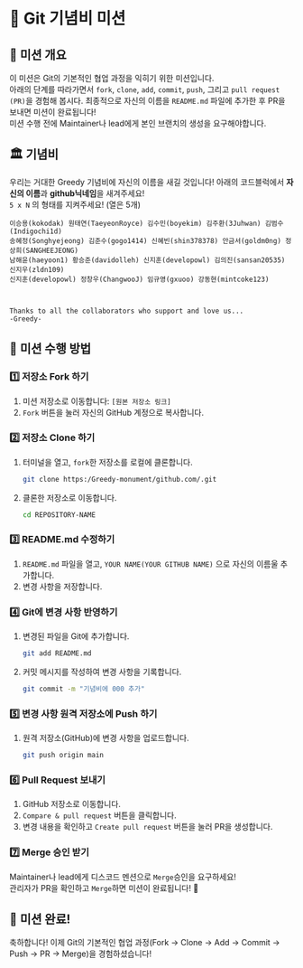 # 🎯 Git 기념비 미션

## 📌 미션 개요
이 미션은 Git의 기본적인 협업 과정을 익히기 위한 미션입니다.<br/>아래의 단계를 따라가면서 `fork`, `clone`, `add`, `commit`, `push`, 그리고 `pull request (PR)`을 경험해 봅시다. 최종적으로 자신의 이름을 `README.md` 파일에 추가한 후 PR을 보내면 미션이 완료됩니다!<br/>
미션 수행 전에 Maintainer나 lead에게 본인 브랜치의 생성을 요구해야합니다.

## 🏛 기념비
우리는 거대한 Greedy 기념비에 자신의 이름을 새길 것입니다! 아래의 코드블럭에서 **자신의 이름**과 **github닉네임**을 새겨주세요!<br/>
`5 x N` 의 형태를 지켜주세요! (열은 5개)

```
이승용(kokodak) 원태연(TaeyeonRoyce) 김수민(boyekim) 김주환(3Juhwan) 김범수(Indigochi1d)
송혜정(Songhyejeong) 김준수(gogo1414) 신혜빈(shin378378) 안금서(goldm0ng) 정상희(SANGHEEJEONG)
남해윤(haeyoon1) 황승준(davidolleh) 신지훈(developowl) 김의진(sansan20535) 신지우(zldn109)
신지훈(developowl) 정창우(ChangwooJ) 임규영(gxuoo) 강동현(mintcoke123)



Thanks to all the collaborators who support and love us...
-Greedy-
```

## 🚀 미션 수행 방법

### 1️⃣ 저장소 Fork 하기
1. 미션 저장소로 이동합니다: `[원본 저장소 링크]`
2. `Fork` 버튼을 눌러 자신의 GitHub 계정으로 복사합니다.

### 2️⃣ 저장소 Clone 하기
1. 터미널을 열고, `fork`한 저장소를 로컬에 클론합니다.
    ```sh
    git clone https:/Greedy-monument/github.com/.git
    ```
2. 클론한 저장소로 이동합니다.
    ```sh
    cd REPOSITORY-NAME
    ```

### 3️⃣ README.md 수정하기
1. `README.md` 파일을 열고, `YOUR NAME(YOUR GITHUB NAME)` 으로 자신의 이름울 추가합니다.
2. 변경 사항을 저장합니다.

### 4️⃣ Git에 변경 사항 반영하기
1. 변경된 파일을 Git에 추가합니다.
    ```sh
    git add README.md
    ```
2. 커밋 메시지를 작성하여 변경 사항을 기록합니다.
    ```sh
    git commit -m "기념비에 000 추가"
    ```

### 5️⃣ 변경 사항 원격 저장소에 Push 하기
1. 원격 저장소(GitHub)에 변경 사항을 업로드합니다.
    ```sh
    git push origin main
    ```

### 6️⃣ Pull Request 보내기
1. GitHub 저장소로 이동합니다.
2. `Compare & pull request` 버튼을 클릭합니다.
3. 변경 내용을 확인하고 `Create pull request` 버튼을 눌러 PR을 생성합니다.

### 7️⃣ Merge 승인 받기
Maintainer나 lead에게 디스코드 멘션으로 `Merge`승인을 요구하세요!<br/>
관리자가 PR을 확인하고 `Merge`하면 미션이 완료됩니다! 🎉

## 🎉 미션 완료!

축하합니다! 이제 Git의 기본적인 협업 과정(Fork → Clone → Add → Commit → Push → PR → Merge)을 경험하셨습니다! 
